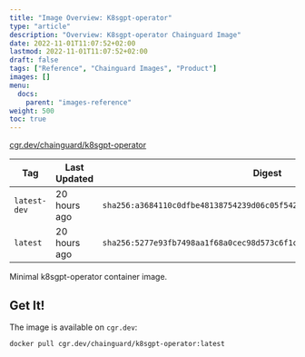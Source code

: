 ```yaml
---
title: "Image Overview: K8sgpt-operator"
type: "article"
description: "Overview: K8sgpt-operator Chainguard Image"
date: 2022-11-01T11:07:52+02:00
lastmod: 2022-11-01T11:07:52+02:00
draft: false
tags: ["Reference", "Chainguard Images", "Product"]
images: []
menu:
  docs:
    parent: "images-reference"
weight: 500
toc: true
---
```


[cgr.dev/chainguard/k8sgpt-operator](https://github.com/chainguard-images/images/tree/main/images/k8sgpt-operator)

| Tag          | Last Updated | Digest                                                                    |
|--------------|--------------|---------------------------------------------------------------------------|
| `latest-dev` | 20 hours ago | `sha256:a3684110c0dfbe48138754239d06c05f542923a1184a624e06a0c37fd4d918be` |
| `latest`     | 20 hours ago | `sha256:5277e93fb7498aa1f68a0cec98d573c6f1cf6571522b6396adbd908573caf09b` |



Minimal k8sgpt-operator container image.

## Get It!

The image is available on `cgr.dev`:

```
docker pull cgr.dev/chainguard/k8sgpt-operator:latest
```

